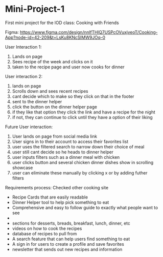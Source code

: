 # Mini-Project-1

First mini project for the IOD class: Cooking with Friends

Figma: https://www.figma.com/design/nnIfTHIQ7USPcOVuxjveoT/Cooking-App?node-id=42-209&t=LsKu8KNcSIMW9JOq-0

User Interaction 1:

1. Lands on page
2. Sees recipe of the week and clicks on it
3. taken to the recipe page and user now cooks for dinner

User interaction 2:

1. lands on page
2. Scrolls down and sees recent recipes
3. cant decide which to make so they click on that in the footer
4. sent to the dinner helper
5. click the button on the dinner helper page
6. if they like that option they click the link and have a recipe for the night
7. if not, they can continue to click until they have a option of their liking

Future User interaction:

1. User lands on page from social media link
2. User signs in to their account to access their favorites list
3. user uses the filtered search to narrow down their choice of meal
4. user still cant decide so he heads to dinner helper
5. user inputs filters such as a dinner meal with chicken
6. user clicks button and several chicken dinner dishes show in scrolling showcase
7. user can eliminate these manually by clicking x or by adding futher filters

Requirements process: Checked other cooking site

-   Recipe Cards that are easily readable
-   Dinner Helper tool to help pick something to eat
-   Comprehensive and easy to follow guide to exactly what people want to see
-
-   sections for desserts, breads, breakfast, lunch, dinner, etc
-   videos on how to cook the recipes
-   database of recipes to pull from
-   A search feature that can help users find something to eat
-   A sign in for users to create a profile and save favorites
-   newsletter that sends out new recipes and information
